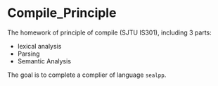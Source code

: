 # Compile_Principle

The homework of principle of compile (SJTU IS301), including 3 parts:

* lexical analysis
* Parsing
* Semantic Analysis

 The goal is to complete a complier of language `sealpp`.
